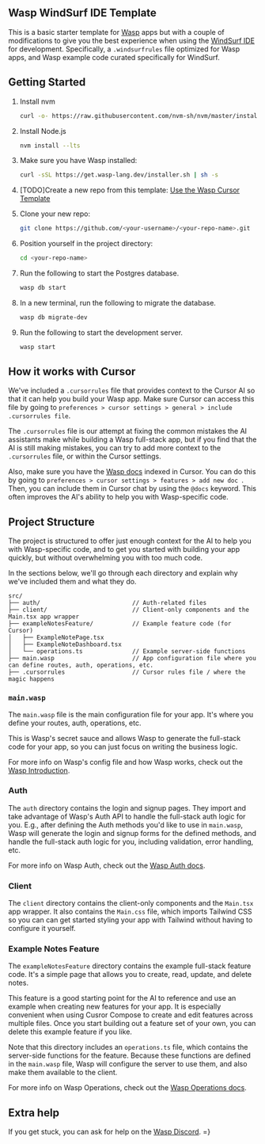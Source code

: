 ## Wasp WindSurf IDE Template

This is a basic starter template for [Wasp](https://wasp-lang.dev/) apps but with a couple of modifications to give you the best experience when using the [WindSurf IDE](https://codeium.com/windsurf) for development. Specifically, a `.windsurfrules` file optimized for Wasp apps, and Wasp example code curated specifically for WindSurf.

## Getting Started
1. Install nvm
   ```bash
   curl -o- https://raw.githubusercontent.com/nvm-sh/nvm/master/install.sh | bash
   ```
3. Install Node.js
   ```bash
   nvm install --lts
   ```

4. Make sure you have Wasp installed:
   ```bash
   curl -sSL https://get.wasp-lang.dev/installer.sh | sh -s
   ```
5. [TODO]Create a new repo from this template: [Use the Wasp Cursor Template](https://github.com/wasp-lang/cursor-template/generate)
6. Clone your new repo:
   ```bash
   git clone https://github.com/<your-username>/<your-repo-name>.git
   ```
7. Position yourself in the project directory:
   ```bash
   cd <your-repo-name>
   ```
8. Run the following to start the Postgres database.
   ```bash
   wasp db start
   ```
9. In a new terminal, run the following to migrate the database.
    ```bash
    wasp db migrate-dev
    ``` 
10. Run the following to start the development server.
    ```bash
    wasp start
    ``` 

## How it works with Cursor

We've included a `.cursorrules` file that provides context to the Cursor AI so that it can help you build your Wasp app. Make sure Cursor can access this file by going to `preferences > cursor settings > general > include .cursorrules file`.

The `.cursorrules` file is our attempt at fixing the common mistakes the AI assistants make while building a Wasp full-stack app, but if you find that the AI is still making mistakes, you can try to add more context to the `.cursorrules` file, or within the Cursor settings.

Also, make sure you have the [Wasp docs](https://wasp-lang.dev/docs) indexed in Cursor. You can do this by going to `preferences > cursor settings > features > add new doc `. Then, you can include them in Cursor chat by using the `@docs` keyword. This often improves the AI's ability to help you with Wasp-specific code.

## Project Structure

The project is structured to offer just enough context for the AI to help you with Wasp-specific code, and to get you started with building your app quickly, but without overwhelming you with too much code.

In the sections below, we'll go through each directory and explain why we've included them and what they do.

```
src/
├── auth/                          // Auth-related files
├── client/                        // Client-only components and the Main.tsx app wrapper
├── exampleNotesFeature/           // Example feature code (for Cursor)
│   ├── ExampleNotePage.tsx           
│   ├── ExampleNoteDashboard.tsx      
│   └── operations.ts              // Example server-side functions 
├── main.wasp                      // App configuration file where you can define routes, auth, operations, etc.
├── .cursorrules                   // Cursor rules file / where the magic happens
```

### `main.wasp`

The `main.wasp` file is the main configuration file for your app. It's where you define your routes, auth, operations, etc.

This is Wasp's secret sauce and allows Wasp to generate the full-stack code for your app, so you can just focus on writing the business logic.

For more info on Wasp's config file and how Wasp works, check out the [Wasp Introduction](https://wasp-lang.dev/docs#so-what-does-the-code-look-like).

### Auth

The `auth` directory contains the login and signup pages. They import and take advantage of Wasp's Auth API to handle the full-stack auth logic for you. E.g., after defining the Auth methods you'd like to use in `main.wasp`, Wasp will generate the login and signup forms for the defined methods, and handle the full-stack auth logic for you, including validation, error handling, etc.

For more info on Wasp Auth, check out the [Wasp Auth docs](https://wasp-lang.dev/docs/auth/overview).

### Client

The `client` directory contains the client-only components and the `Main.tsx` app wrapper. It also contains the `Main.css` file, which imports Tailwind CSS so you can can get started styling your app with Tailwind without having to configure it yourself.

### Example Notes Feature

The `exampleNotesFeature` directory contains the example full-stack feature code. It's a simple page that allows you to create, read, update, and delete notes.

This feature is a good starting point for the AI to reference and use an example when creating new features for your app. It is especially convenient when using Cusror Compose to create and edit features across multiple files. Once you start building out a feature set of your own, you can delete this example feature if you like.

Note that this directory includes an `operations.ts` file, which contains the server-side functions for the feature. Because these functions are defined in the `main.wasp` file, Wasp will configure the server to use them, and also make them available to the client.

For more info on Wasp Operations, check out the [Wasp Operations docs](https://wasp-lang.dev/docs/data-model/operations/overview).

## Extra help

If you get stuck, you can ask for help on the [Wasp Discord](https://discord.gg/rzdnErX). =}
